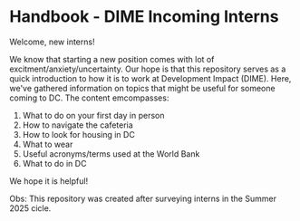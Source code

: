 # Handbook - DIME Incoming Interns
Welcome, new interns! 

We know that starting a new position comes with lot of excitment/anxiety/uncertainty. Our hope is that this repository serves as a quick introduction to how it is to work at Development Impact (DIME). Here, we've gathered information on topics that might be useful for someone coming to DC. The content emcompasses:

1. What to do on your first day in person
2. How to navigate the cafeteria
3. How to look for housing in DC
4. What to wear
5. Useful acronyms/terms used at the World Bank
6. What to do in DC

We hope it is helpful! 

Obs: This repository was created after surveying interns in the Summer 2025 cicle. 
